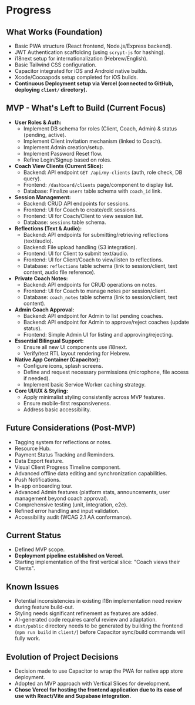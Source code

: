 # Progress

## What Works (Foundation)
*   Basic PWA structure (React frontend, Node.js/Express backend).
*   JWT Authentication scaffolding (using `scrypt-js` for hashing).
*   i18next setup for internationalization (Hebrew/English).
*   Basic Tailwind CSS configuration.
*   Capacitor integrated for iOS and Android native builds.
*   Xcode/Cocoapods setup completed for iOS builds.
*   **Continuous Deployment setup via Vercel (connected to GitHub, deploying `client/` directory).**

## MVP - What's Left to Build (Current Focus)

*   **User Roles & Auth:**
    *   Implement DB schema for roles (Client, Coach, Admin) & status (pending, active).
    *   Implement Client invitation mechanism (linked to Coach).
    *   Implement Admin creation/setup.
    *   Implement Password Reset flow.
    *   Refine Login/Signup based on roles.
*   **Coach View Clients (Current Slice):**
    *   Backend: API endpoint `GET /api/my-clients` (auth, role check, DB query).
    *   Frontend: `/dashboard/clients` page/component to display list.
    *   Database: Finalize `users` table schema with `coach_id` link.
*   **Session Management:**
    *   Backend: CRUD API endpoints for sessions.
    *   Frontend: UI for Coach to create/edit sessions.
    *   Frontend: UI for Coach/Client to view session list.
    *   Database: `sessions` table schema.
*   **Reflections (Text & Audio):**
    *   Backend: API endpoints for submitting/retrieving reflections (text/audio).
    *   Backend: File upload handling (S3 integration).
    *   Frontend: UI for Client to submit text/audio.
    *   Frontend: UI for Client/Coach to view/listen to reflections.
    *   Database: `reflections` table schema (link to session/client, text content, audio file reference).
*   **Private Coach Notes:**
    *   Backend: API endpoints for CRUD operations on notes.
    *   Frontend: UI for Coach to manage notes per session/client.
    *   Database: `coach_notes` table schema (link to session/client, text content).
*   **Admin Coach Approval:**
    *   Backend: API endpoint for Admin to list pending coaches.
    *   Backend: API endpoint for Admin to approve/reject coaches (update status).
    *   Frontend: Simple Admin UI for listing and approving/rejecting.
*   **Essential Bilingual Support:**
    *   Ensure all new UI components use i18next.
    *   Verify/test RTL layout rendering for Hebrew.
*   **Native App Container (Capacitor):**
    *   Configure icons, splash screens.
    *   Define and request necessary permissions (microphone, file access if needed).
    *   Implement basic Service Worker caching strategy.
*   **Core UI/UX & Styling:**
    *   Apply minimalist styling consistently across MVP features.
    *   Ensure mobile-first responsiveness.
    *   Address basic accessibility.

## Future Considerations (Post-MVP)
*   Tagging system for reflections or notes.
*   Resource Hub.
*   Payment Status Tracking and Reminders.
*   Data Export feature.
*   Visual Client Progress Timeline component.
*   Advanced offline data editing and synchronization capabilities.
*   Push Notifications.
*   In-app onboarding tour.
*   Advanced Admin features (platform stats, announcements, user management beyond coach approval).
*   Comprehensive testing (unit, integration, e2e).
*   Refined error handling and input validation.
*   Accessibility audit (WCAG 2.1 AA conformance).

## Current Status
*   Defined MVP scope.
*   **Deployment pipeline established on Vercel.**
*   Starting implementation of the first vertical slice: "Coach views their Clients".

## Known Issues
*   Potential inconsistencies in existing i18n implementation need review during feature build-out.
*   Styling needs significant refinement as features are added.
*   AI-generated code requires careful review and adaptation.
*   `dist/public` directory needs to be generated by building the frontend (`npm run build` in `client/`) before Capacitor sync/build commands will fully work.

## Evolution of Project Decisions
*   Decision made to use Capacitor to wrap the PWA for native app store deployment.
*   Adopted an MVP approach with Vertical Slices for development.
*   **Chose Vercel for hosting the frontend application due to its ease of use with React/Vite and Supabase integration.** 
